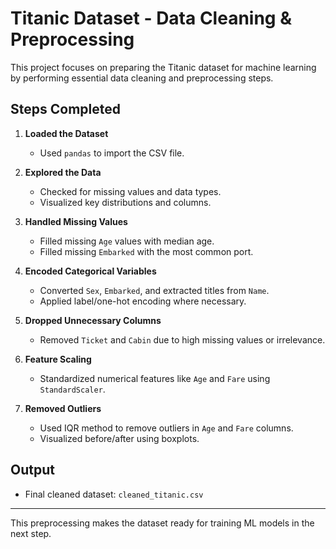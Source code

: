 # Titanic Dataset - Data Cleaning & Preprocessing

This project focuses on preparing the Titanic dataset for machine learning by performing essential data cleaning and preprocessing steps.

## Steps Completed

1. **Loaded the Dataset**  
   - Used `pandas` to import the CSV file.

2. **Explored the Data**  
   - Checked for missing values and data types.
   - Visualized key distributions and columns.

3. **Handled Missing Values**  
   - Filled missing `Age` values with median age.
   - Filled missing `Embarked` with the most common port.

4. **Encoded Categorical Variables**  
   - Converted `Sex`, `Embarked`, and extracted titles from `Name`.
   - Applied label/one-hot encoding where necessary.

5. **Dropped Unnecessary Columns**  
   - Removed `Ticket` and `Cabin` due to high missing values or irrelevance.

6. **Feature Scaling**  
   - Standardized numerical features like `Age` and `Fare` using `StandardScaler`.

7. **Removed Outliers**  
   - Used IQR method to remove outliers in `Age` and `Fare` columns.
   - Visualized before/after using boxplots.

## Output
- Final cleaned dataset: `cleaned_titanic.csv`

---

This preprocessing makes the dataset ready for training ML models in the next step.
